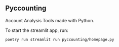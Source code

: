 ## Pyccounting

Account Analysis Tools made with Python.

To start the streamlit app, run:

```
poetry run streamlit run pyccounting/homepage.py
```
